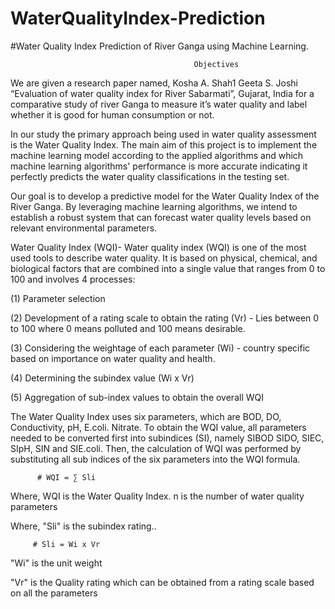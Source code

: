 # WaterQualityIndex-Prediction

#Water Quality Index Prediction of River Ganga using Machine Learning.

                                             Objectives
We are given a research paper named, Kosha A. Shah1 Geeta S. Joshi “Evaluation of water quality index for River Sabarmati”, Gujarat, India for a comparative study of river Ganga to measure it’s water quality and label whether it is good for human consumption or not.

In our study the primary approach being used in water quality assessment is the Water Quality Index. The main aim of this project is to implement the machine learning model according to the applied algorithms and which machine learning algorithms' performance is more accurate indicating it perfectly predicts the water quality classifications in the testing set.

Our goal is to develop a predictive model for the Water Quality Index of the River Ganga. By leveraging machine learning algorithms, we intend to establish a robust system that can forecast water quality levels based on relevant environmental parameters.

Water Quality Index (WQI)-
Water quality index (WQI) is one of the most used tools to describe water quality. It is based on physical, chemical, and biological factors that are combined into a single value that ranges from 0 to 100 and involves 4 processes:

(1) Parameter selection

(2) Development of a rating scale to obtain the rating (Vr) - Lies between 0 to 100 where 0 means polluted and 100 means desirable.

(3) Considering the weightage of each parameter (Wi) - country specific based on importance on water quality and health.

(4) Determining the subindex value (Wi x Vr)

(5) Aggregation of sub-index values to obtain the overall WQI

The Water Quality Index uses six parameters, which are BOD, DO, Conductivity, pH, E.coli. Nitrate. To obtain the WQI value, all parameters needed to be converted first into subindices (SI), namely SIBOD SIDO, SIEC, SIpH, SIN and SIE.coli. Then, the calculation of WQI was performed by substituting all sub indices of the six parameters into the WQI formula. 

          # WQI = ∑ Sli

Where, WQI is the Water Quality Index. n is the number of water quality parameters

Where, "Sli" is the subindex rating..

         # Sli = Wi x Vr

"Wi" is the unit weight

"Vr" is the Quality rating which can be obtained from a rating scale based on all the parameters



